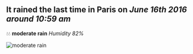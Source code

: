 ## It rained the last time in Paris on *June 16th 2016 around 10:59 am*
💧💧  **moderate rain** *Humidity 82%*

![moderate rain](http://openweathermap.org/img/w/10d.png)

